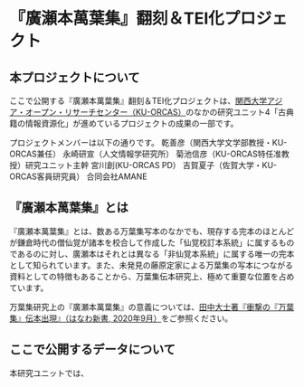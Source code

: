 # 『廣瀬本萬葉集』翻刻＆TEI化プロジェクト

## 本プロジェクトについて
ここで公開する『廣瀬本萬葉集』翻刻＆TEI化プロジェクトは、[関西大学アジア・オープン・リサーチセンター（KU-ORCAS）](https://www.ku-orcas.kansai-u.ac.jp/)のなかの研究ユニット4「古典籍の情報資源化」が進めているプロジェクトの成果の一部です。

プロジェクトメンバーは以下の通りです。
乾善彦（関西大学文学部教授・KU-ORCAS兼任）
永崎研宣（人文情報学研究所）
菊池信彦（KU-ORCAS特任准教授）研究ユニット主幹
宮川創(KU-ORCAS PD）
吉賀夏子（佐賀大学・KU-ORCAS客員研究員）
合同会社AMANE


## 『廣瀬本萬葉集』とは
『廣瀬本萬葉集』とは、数ある万葉集写本のなかでも、現存する完本のほとんどが鎌倉時代の僧仙覚が諸本を校合して作成した「仙覚校訂本系統」に属するものであるのに対し、廣瀬本はそれとは異なる「非仙覚本系統」に属する唯一の完本として知られています。また、未発見の藤原定家による万葉集の写本につながる資料としての特徴もあることから、万葉集伝本研究上、極めて重要な位置を占めています。

万葉集研究上の『廣瀬本萬葉集』の意義については、[田中大士著『衝撃の『万葉集』伝本出現』（はなわ新書, 2020年9月）](http://rr2.hanawashobo.co.jp/products/978-4-8273-4085-3)をご参照ください。


## ここで公開するデータについて
本研究ユニットでは、




